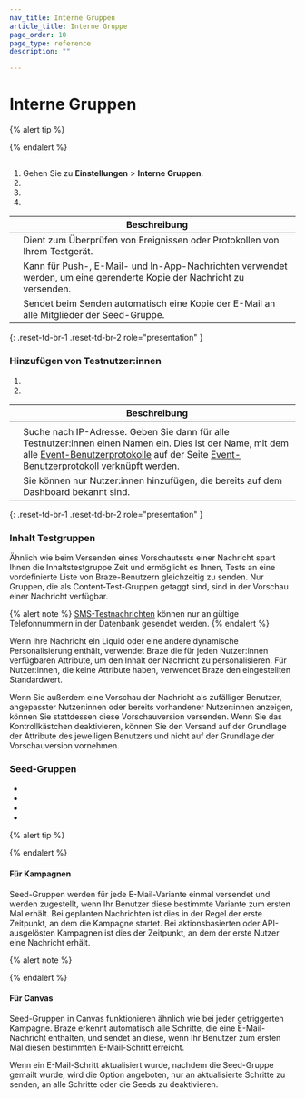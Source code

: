 ```yaml
---
nav_title: Interne Gruppen
article_title: Interne Gruppe
page_order: 10
page_type: reference
description: ""

---
```


# Interne Gruppen

>   

{% alert tip %}

{% endalert %}

## 



## 

 

1. Gehen Sie zu **Einstellungen** > **Interne Gruppen**.
2. 
3. 
4. 

|          | Beschreibung                                                                                 |
|--------------------|---------------------------------------------------------------------------------------------|
|    | Dient zum Überprüfen von Ereignissen oder Protokollen von Ihrem Testgerät.                                    |
|  | Kann für Push-, E-Mail- und In-App-Nachrichten verwendet werden, um eine gerenderte Kopie der Nachricht zu versenden. |
|          | Sendet beim Senden automatisch eine Kopie der E-Mail an alle Mitglieder der Seed-Gruppe.               |
{: .reset-td-br-1 .reset-td-br-2 role="presentation" }



### Hinzufügen von Testnutzer:innen

 

1. 
2. 

|                   | Beschreibung                                                                                                                                                                                                                                          |
|-------------------------|------------------------------------------------------------------------------------------------------------------------------------------------------------------------------------------------------------------------------------------------------|
|  |                                                                                                                                                            |
|   | Suche nach IP-Adresse. Geben Sie dann für alle Testnutzer:innen einen Namen ein. Dies ist der Name, mit dem alle [Event-Benutzerprotokolle]({{site.baseurl}}/user_guide/administrative/app_settings/event_user_log_tab/) auf der Seite [Event-Benutzerprotokoll]({{site.baseurl}}/user_guide/administrative/app_settings/event_user_log_tab/) verknüpft werden. |
|       |  Sie können nur Nutzer:innen hinzufügen, die bereits auf dem Dashboard bekannt sind.           |
{: .reset-td-br-1 .reset-td-br-2 role="presentation" }



### Inhalt Testgruppen

Ähnlich wie beim Versenden eines Vorschautests einer Nachricht spart Ihnen die Inhaltstestgruppe Zeit und ermöglicht es Ihnen, Tests an eine vordefinierte Liste von Braze-Benutzern gleichzeitig zu senden.  Nur Gruppen, die als Content-Test-Gruppen getaggt sind, sind in der Vorschau einer Nachricht verfügbar.

{% alert note %}
[SMS-Testnachrichten]({{site.baseurl}}/user_guide/message_building_by_channel/sms/) können nur an gültige Telefonnummern in der Datenbank gesendet werden.
{% endalert %}

 Wenn Ihre Nachricht ein Liquid oder eine andere dynamische Personalisierung enthält, verwendet Braze die für jeden Nutzer:innen verfügbaren Attribute, um den Inhalt der Nachricht zu personalisieren. Für Nutzer:innen, die keine Attribute haben, verwendet Braze den eingestellten Standardwert.

Wenn Sie außerdem eine Vorschau der Nachricht als zufälliger Benutzer, angepasster Nutzer:innen oder bereits vorhandener Nutzer:innen anzeigen, können Sie stattdessen diese Vorschauversion versenden. Wenn Sie das Kontrollkästchen deaktivieren, können Sie den Versand auf der Grundlage der Attribute des jeweiligen Benutzers und nicht auf der Grundlage der Vorschauversion vornehmen.





### Seed-Gruppen

 

  

 

 

- 
-  
- 
- 

{% alert tip %}

{% endalert %}

#### Für Kampagnen



Seed-Gruppen werden für jede E-Mail-Variante einmal versendet und werden zugestellt, wenn Ihr Benutzer diese bestimmte Variante zum ersten Mal erhält. Bei geplanten Nachrichten ist dies in der Regel der erste Zeitpunkt, an dem die Kampagne startet. Bei aktionsbasierten oder API-ausgelösten Kampagnen ist dies der Zeitpunkt, an dem der erste Nutzer eine Nachricht erhält.

 

{% alert note %}

{% endalert %}



#### Für Canvas

Seed-Gruppen in Canvas funktionieren ähnlich wie bei jeder getriggerten Kampagne. Braze erkennt automatisch alle Schritte, die eine E-Mail-Nachricht enthalten, und sendet an diese, wenn Ihr Benutzer zum ersten Mal diesen bestimmten E-Mail-Schritt erreicht.

Wenn ein E-Mail-Schritt aktualisiert wurde, nachdem die Seed-Gruppe gemailt wurde, wird die Option angeboten, nur an aktualisierte Schritte zu senden, an alle Schritte oder die Seeds zu deaktivieren.

